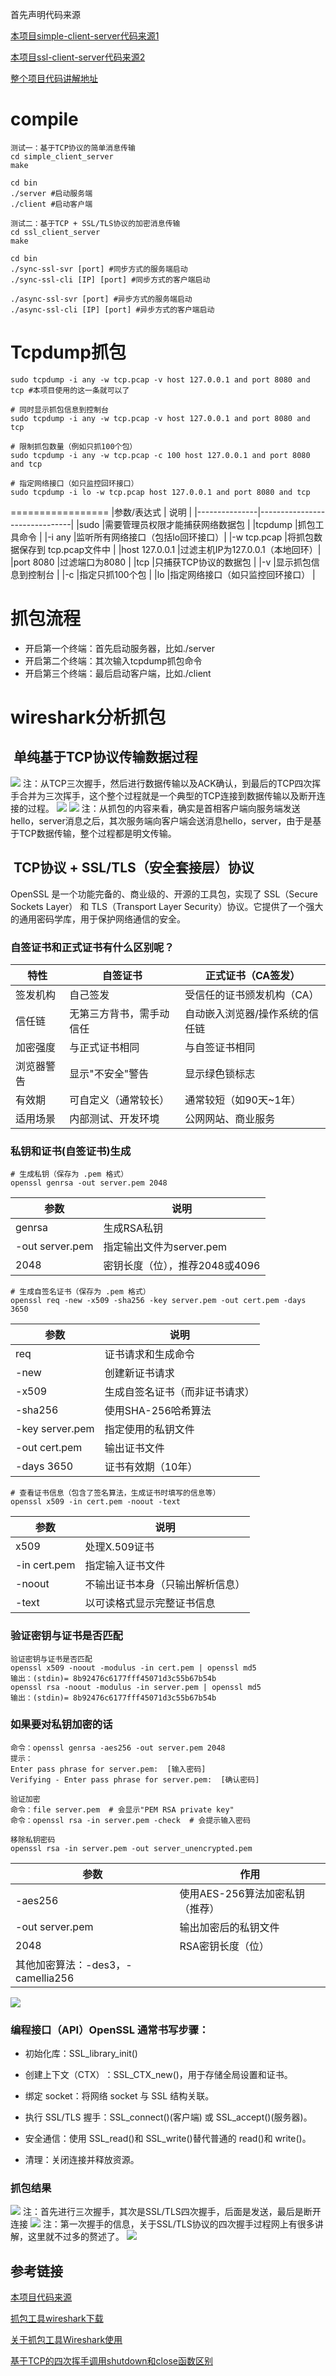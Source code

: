 首先声明代码来源

[本项目simple-client-server代码来源1](https://space.bilibili.com/193137215?spm_id_from=333.788.upinfo.head.click)

[本项目ssl-client-server代码来源2](https://github.com/yedf2/openssl-example)

[整个项目代码讲解地址](https://blog.csdn.net/Keep_Trying_Go/article/details/150961257)

compile
=================
```
测试一：基于TCP协议的简单消息传输
cd simple_client_server
make

cd bin
./server #启动服务端
./client #启动客户端

测试二：基于TCP + SSL/TLS协议的加密消息传输
cd ssl_client_server
make

cd bin
./sync-ssl-svr [port] #同步方式的服务端启动
./sync-ssl-cli [IP] [port] #同步方式的客户端启动

./async-ssl-svr [port] #异步方式的服务端启动
./async-ssl-cli [IP] [port] #异步方式的客户端启动
```

Tcpdump抓包
================
```
sudo tcpdump -i any -w tcp.pcap -v host 127.0.0.1 and port 8080 and tcp #本项目使用的这一条就可以了

# 同时显示抓包信息到控制台
sudo tcpdump -i any -w tcp.pcap -v host 127.0.0.1 and port 8080 and tcp

# 限制抓包数量（例如只抓100个包）
sudo tcpdump -i any -w tcp.pcap -c 100 host 127.0.0.1 and port 8080 and tcp

# 指定网络接口（如只监控回环接口）
sudo tcpdump -i lo -w tcp.pcap host 127.0.0.1 and port 8080 and tcp
```
=================
|参数/表达式     |    说明                       |
|---------------|-------------------------------|
|sudo           |需要管理员权限才能捕获网络数据包  |
|tcpdump        |抓包工具命令                    |
|-i any         |监听所有网络接口（包括lo回环接口）|
|-w tcp.pcap    |将抓包数据保存到 tcp.pcap文件中  |
|host 127.0.0.1 |过滤主机IP为127.0.0.1（本地回环）|
|port 8080      |过滤端口为8080                  |
|tcp            |只捕获TCP协议的数据包            |
|-v             |显示抓包信息到控制台             |
|-c             |指定只抓100个包                 |
|lo             |指定网络接口（如只监控回环接口）  |

抓包流程
=================
* 开启第一个终端：首先启动服务器，比如./server
* 开启第二个终端：其次输入tcpdump抓包命令
* 开启第三个终端：最后启动客户端，比如./client


wireshark分析抓包
==============================
​
单纯基于TCP协议传输数据过程
------------------------------
​​![](./simple_client_server/images/TCP三次握手.png)
注：从TCP三次握手，然后进行数据传输以及ACK确认，到最后的TCP四次挥手合并为三次挥手，这个整个过程就是一个典型的TCP连接到数据传输以及断开连接的过程。
![](./simple_client_server/images/查看数据01.png)
![](./simple_client_server/images/查看数据02.png)
注：从抓包的内容来看，确实是首相客户端向服务端发送hello，server消息之后，其次服务端向客户端会送消息hello，server，由于是基于TCP数据传输，整个过程都是明文传输。

​
TCP协议 + SSL/TLS（安全套接层）协议
-------------------------------
OpenSSL​​ 是一个功能完备的、商业级的、开源的工具包，实现了 ​​SSL（Secure Sockets Layer）​​ 和 ​​TLS（Transport Layer Security）​​ 协议。它提供了一个强大的通用密码学库，用于保护网络通信的安全。

### 自签证书和正式证书有什么区别呢？

| 特性           | 自签证书                  | 正式证书（CA签发）            |
|---------------|-------------------------|-----------------------------|
| 签发机构       | 自己签发                 | 受信任的证书颁发机构（CA）     |
| 信任链         | 无第三方背书，需手动信任 | 自动嵌入浏览器/操作系统的信任链 |
| 加密强度       | 与正式证书相同           | 与自签证书相同               |
| 浏览器警告     | 显示"不安全"警告         | 显示绿色锁标志               |
| 有效期         | 可自定义（通常较长）     | 通常较短（如90天~1年）       |
| 适用场景       | 内部测试、开发环境       | 公网网站、商业服务           |


### 私钥和证书(自签证书)生成

```
# 生成私钥（保存为 .pem 格式）
openssl genrsa -out server.pem 2048
``` 
|参数	            | 说明                      |
|-------------------|--------------------------|
|genrsa	           |生成RSA私钥                 |
|-out server.pem	|指定输出文件为server.pem    |
|2048	           |密钥长度（位），推荐2048或4096|

```
# 生成自签名证书（保存为 .pem 格式）
openssl req -new -x509 -sha256 -key server.pem -out cert.pem -days 3650
```
|参数	          |          说明              |
|-----------------|---------------------------|
|req	          |证书请求和生成命令           | 
|-new	          |创建新证书请求               |
|-x509	          |生成自签名证书（而非证书请求）|
|-sha256	      |使用SHA-256哈希算法         |
|-key server.pem  | 指定使用的私钥文件          |
|-out cert.pem	  |输出证书文件                |
|-days 3650	      |证书有效期（10年）          |

```
# 查看证书信息（包含了签名算法，生成证书时填写的信息等）
openssl x509 -in cert.pem -noout -text
```
|参数	           |    说明                       |
|-----------------|-------------------------------|
|x509	          |  处理X.509证书                 |
|-in cert.pem	  | 指定输入证书文件                |
|-noout	          | 不输出证书本身（只输出解析信息） |
|-text	          |  以可读格式显示完整证书信息     |

### 验证密钥与证书是否匹配
```
验证密钥与证书是否匹配
openssl x509 -noout -modulus -in cert.pem | openssl md5
输出：(stdin)= 8b92476c6177fff45071d3c55b67b54b
openssl rsa -noout -modulus -in server.pem | openssl md5
输出：(stdin)= 8b92476c6177fff45071d3c55b67b54b
```

### 如果要对私钥加密的话
```
命令：openssl genrsa -aes256 -out server.pem 2048
提示：
Enter pass phrase for server.pem:  [输入密码]
Verifying - Enter pass phrase for server.pem:  [确认密码]

验证加密
命令：file server.pem  # 会显示"PEM RSA private key"
命令：openssl rsa -in server.pem -check  # 会提示输入密码

移除私钥密码
openssl rsa -in server.pem -out server_unencrypted.pem
```
|参数       |     作用  |
|-----------|----------|
|-aes256   |使用AES-256算法加密私钥（推荐）|
|-out server.pem |输出加密后的私钥文件 |
|2048      |RSA密钥长度（位） |
|其他加密算法：-des3，-camellia256|






![](./ssl_client_server/images/private_key_certification.png)

### ​编程接口（API）​​OpenSSL 通常书写步骤：

* 初始化库​​：SSL_library_init()

* 创建上下文（CTX）​​：SSL_CTX_new()，用于存储全局设置和证书。

* 绑定 socket​​：将网络 socket 与 SSL 结构关联。

* ​执行 SSL/TLS 握手​​：SSL_connect()(客户端) 或 SSL_accept()(服务器)。

* ​安全通信​​：使用 SSL_read()和 SSL_write()替代普通的 read()和 write()。

* 清理​​：关闭连接并释放资源。

### 抓包结果
![](./ssl_client_server/images/tcp_ssl.png)
注：首先进行三次握手，其次是SSL/TLS四次握手，后面是发送，最后是断开连接
![](./ssl_client_server/images/TLS第一次握手.png)
注：第一次握手的信息，关于SSL/TLS协议的四次握手过程网上有很多讲解，这里就不过多的赘述了。
![](./ssl_client_server/images/ssl_data.png)




参考链接
-----------------
[本项目代码来源](https://space.bilibili.com/193137215?spm_id_from=333.788.upinfo.head.click)

[抓包工具wireshark下载](https://blog.csdn.net/weixin_41287260/article/details/140937506)

[关于抓包工具Wireshark使用](https://blog.csdn.net/qq_39720249/article/details/128157288)

[基于TCP的四次挥手调用shutdown和close函数区别](https://blog.csdn.net/SteveForever/article/details/140638476)



